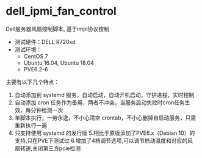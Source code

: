 # dell_ipmi_fan_control

Dell服务器风扇控制脚本, 基于impi协议控制
* 测试硬件：DELL R720xd
* 测试环境：
  - CentOS 7
  - Ubuntu 16.04, Ubuntu 18.04
  - PVE6.2-6

主要有以下几个特点：
1. 自动添加到 systemd 服务，自动启动，自动开机启动，守护进程，实时控制
2. 自动添加 cron 任务作为备用，两者不冲突，当服务启动失败时cron任务生效，每分钟检测一次
3. 单脚本执行，一劳永逸，不小心清空 crontab，不小心删掉自启动服务，只需重新执行一遍
4. 只支持使用 systemd 的发行版
5.相比于原版添加了PVE6.x（Debian 10）的支持,只在PVE下测试过
6.增加了4档调节选项,可以调节启动温度和对应的风扇转速,关闭第三方pcie检测
